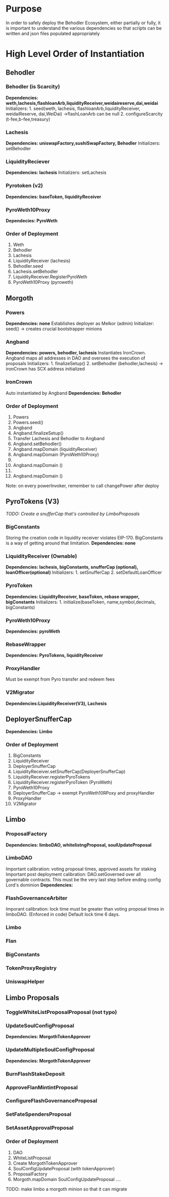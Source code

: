 # Purpose
In order to safely deploy the Behodler Ecosystem, either partially or fully, it is important to understand the various dependencies so that scripts can be written and json files populated appropriately

# High Level Order of Instantiation
## Behodler
### Behodler (is Scarcity)
**Dependencies: weth,lachesis,flashloanArb,liquidityReceiver,weidaireserve,dai,weidai**
Initializers:
    1. seed(weth, lachesis, flashloanArb,liquidityReceiver, weidaiReserve, dai,WeiDai)
        ->flashLoanArb can be null
    2. configureScarcity (t-fee,b-fee,treasury)

### Lachesis
**Dependencies: uniswapFactory,sushiSwapFactory, Behodler**
Initializers: setBehodler

### LiquidityReciever
**Dependencies: lachesis**
Initializers: setLachesis

### Pyrotoken (v2)
**Dependencies: baseToken, liquidityReceiver**

### PyroWeth10Proxy
**Dependecies: PyroWeth**

### Order of Deployment
1. Weth
2. Behodler
3. Lachesis
4. LiquidityReceiver (lachesis)
5. Behodler.seed
6. Lachesis.setBehodler 
7. LiquidityReceiver.RegisterPyroWeth
8. PyroWeth10Proxy (pyroweth)

## Morgoth
### Powers
**Dependencies: none** 
Establishes deployer as Melkor (admin)
Initializer: seed()
    -> creates crucial bootstrapper minions

### Angband
**Dependencies: powers, behodler, lachesis**
Instantiates IronCrown. Angband maps all addresses in DAO and oversees the execution of proposals
Initializers: 
    1. finalizeSetup()
    2. setBehodler (behodler,lachesis)
        -> ironCrown has SCX address initialized

### IronCrown
Auto instantiated by Angband
**Dependencies: Behodler**

### Order of Deployment 
1. Powers
2. Powers.seed()
3. Angband
4. Angband.finalizeSetup()
5. Transfer Lachesis and Behodler to Angband
6. Angband.setBehodler()
7. Angband.mapDomain (liquidityReceiver)
8. Angband.mapDomain (PyroWeth10Proxy)
9. <PyroV3>
10. Angband.mapDomain (<PyroV3>)
11. <Limbo>
12. Angband.mapDomain (<Limbo>)

Note: on every powerInvoker, remember to call changePower after deploy

## PyroTokens (V3)
*TODO: Create a snufferCap that's controlled by LimboProposals*
### BigConstants
Storing the creation code in liquidity receiver violates EIP-170. BigConstants is a way of getting around that limitation.
**Dependencies: none**

### LiquidityReceiver (Ownable)
**Dependencies: lachesis, bigConstants, snufferCap (optional), loanOfficer(optional)**
Initializers: 
    1. setSnufferCap
    2. setDefaultLoanOfficer

### PyroToken
**Dependencies: LiquidityReceiver, baseToken, rebase wrapper, bigConstants**
Initializers: 
    1. initialize(baseToken, name,symbol,decimals, bigConstants)

### PyroWeth10Proxy
**Dependencies: pyroWeth**

### RebaseWrapper
**Dependencies: PyroTokens, liquidityReceiver**

### ProxyHandler
Must be exempt from Pyro transfer and redeem fees

### V2Migrator
**Dependencies:LiquidityReceiver(V3), Lachesis** 

## DeployerSnufferCap
**Dependencies: Limbo**

### Order of Deployment 
1. BigConstants
2. LiquidityReceiver
3. DeployerSnufferCap
4. LiquidityReceiver.setSnufferCap(DeployerSnufferCap)
5. LiquidityReceiver.registerPyroTokens
6. LiquidityReceiver.registerPyroToken (PyroWeth)
7. PyroWeth10Proxy
8. DeployerSnufferCap -> exempt PyroWeth10RPoxy and proxyHandler
7. ProxyHandler
8. V2Migrator

## Limbo
### ProposalFactory
**Dependencies: limboDAO, whitelistngProposal, soulUpdateProposal**
### LimboDAO
Important calibration: voting proposal times, approved assets for staking
Important post deployment calibration: DAO.setGoverned over all governable contracts. This must be the very last step before ending config Lord's dominion
**Dependencies:**
### FlashGovernanceArbiter
Imporant calibration: lock time must be greater than voting proposal times in limboDAO. (Enforced in code)
Default lock time 6 days.
### Limbo
### Flan
### BigConstants
### TokenProxyRegistry
### UniswapHelper

## Limbo Proposals
### ToggleWhiteListProposalProposal (not typo)
### UpdateSoulConfigProposal
**Dependencies: MorgothTokenApprover**
### UpdateMultipleSoulConfigProposal
**Dependencies: MorgothTokenApprover**
### BurnFlashStakeDeposit
### ApproveFlanMintintProposal
### ConfigureFlashGovernanceProposal
### SetFateSpendersProposal
### SetAssetApprovalProposal

### Order of Deployment
1. DAO
2. WhiteListProposal
3. Create MorgothTokenApprover
3. SoulConfigUpdateProposal (with tokenApprover)
4. ProposalFactory
5. Morgoth.mapDomain SoulConfigUpdateProposal
....

TODO: make limbo a morgoth minion so that it can migrate